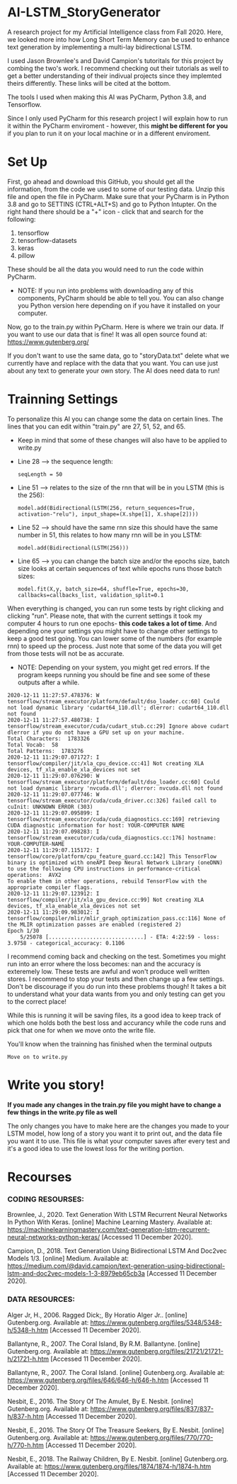# AI-LSTM_StoryGenerator

A research project for my Artificial Intelligence class from Fall 2020.  Here, we looked more into how Long Short Term Memory can be used to enhance text generation by implementing a multi-lay bidirectional LSTM.

I used Jason Brownlee's and David Campion's tutoritals for this project by combing the two's work.  I recommend checking out their tutorials as well to get a better understanding of their indivual projects since they implemted theirs differently.  These links will be cited at the bottom.
 
The tools I used when making this AI was PyCharm, Python 3.8, and Tensorflow.
 
Since I only used PyCharm for this research project I will explain how to run it within the PyCharm enviroment - however, this **might be different for you** if you plan to run it on your local machine or in a different enviroment.

# Set Up

First, go ahead and download this GitHub, you should get all the information, from the code we used to some of our testing data.  Unzip this file and open the file in PyCharm.
Make sure that your PyCharm is in Python 3.8 and go to SETTINS (CTRL+ALT+S) and go to Python Intupter. On the right hand there should be a "+" icon - click that and search for the following:
  1. tensorflow
  2. tensorflow-datasets
  3. keras
  4. pillow
  
 These should be all the data you would need to run the code within PyCharm.
   - NOTE: If you run into problems with downloading any of this components, PyCharm should be able to tell you.  You can also change you Python version here depending on if you have it installed on your computer.
  
 Now, go to the train.py within PyCharm.  Here is where we train our data.  If you want to use our data that is fine!  It was all open source found at: 
   https://www.gutenberg.org/
   
 If you don't want to use the same data, go to "storyData.txt" delete what we currently have and replace with the data that you want. You can use just about any text to generate your own story.  The AI does need data to run!
 
 # Trainning Settings
 
 To personalize this AI you can change some the data on certain lines.
 The lines that you can edit within "train.py" are 27, 51, 52, and 65.  
 
   - Keep in mind that some of these changes will also have to be applied to write.py
 
   - Line 28 --> the sequence length: 
     ```
     seqLength = 50
     ```
  
   - Line 51 --> relates to the size of the rnn that will be in you LSTM (this is the 256):
     ```
     model.add(Bidirectional(LSTM(256, return_sequences=True, activation-"relu"), input_shape=(X.shpe[1], X.shape[2])))
     ```
  
   - Line 52 --> should have the same rnn size this should have the same number in 51, this relates to how many rnn will be in you LSTM:
     ```
     model.add(Bidirectional(LSTM(256)))
     ```
  
   - Line 65 --> you can change the batch size and/or the epochs size, batch size looks at certain sequences of text while epochs runs those batch sizes:
     ```
     model.fit(X,y, batch_size=64, shuffle=True, epochs=30, callbacks=callbacks_list, validation_split=0.1
     ```
   
When everything is changed, you can run some tests by right clicking and clicking "run".  Please note, that with the current settings it took my computer 4 hours to run one epochs- **this code takes a lot of time**. And depending one your settings you might have to change other settings to keep a good test going.   You can lower some of the numbers (for example rnn) to speed up the process.  Just note that some of the data you will get from those tests will not be as accurate.

- NOTE: Depending on your system, you might get red errors.  If the program keeps running you should be fine and see some of these outputs after a while.

```
2020-12-11 11:27:57.478376: W tensorflow/stream_executor/platform/default/dso_loader.cc:60] Could not load dynamic library 'cudart64_110.dll'; dlerror: cudart64_110.dll not found
2020-12-11 11:27:57.480738: I tensorflow/stream_executor/cuda/cudart_stub.cc:29] Ignore above cudart dlerror if you do not have a GPU set up on your machine.
Total Characters:  1783326
Total Vocab:  58
Total Patterns:  1783276
2020-12-11 11:29:07.071727: I tensorflow/compiler/jit/xla_cpu_device.cc:41] Not creating XLA devices, tf_xla_enable_xla_devices not set
2020-12-11 11:29:07.076290: W tensorflow/stream_executor/platform/default/dso_loader.cc:60] Could not load dynamic library 'nvcuda.dll'; dlerror: nvcuda.dll not found
2020-12-11 11:29:07.077746: W tensorflow/stream_executor/cuda/cuda_driver.cc:326] failed call to cuInit: UNKNOWN ERROR (303)
2020-12-11 11:29:07.095899: I tensorflow/stream_executor/cuda/cuda_diagnostics.cc:169] retrieving CUDA diagnostic information for host: YOUR-COMPUTER NAME
2020-12-11 11:29:07.098283: I tensorflow/stream_executor/cuda/cuda_diagnostics.cc:176] hostname: YOUR-COMPUTER-NAME
2020-12-11 11:29:07.115172: I tensorflow/core/platform/cpu_feature_guard.cc:142] This TensorFlow binary is optimized with oneAPI Deep Neural Network Library (oneDNN) to use the following CPU instructions in performance-critical operations:  AVX2
To enable them in other operations, rebuild TensorFlow with the appropriate compiler flags.
2020-12-11 11:29:07.123912: I tensorflow/compiler/jit/xla_gpu_device.cc:99] Not creating XLA devices, tf_xla_enable_xla_devices not set
2020-12-11 11:29:09.983012: I tensorflow/compiler/mlir/mlir_graph_optimization_pass.cc:116] None of the MLIR optimization passes are enabled (registered 2)
Epoch 1/30
    5/25078 [..............................] - ETA: 4:22:59 - loss: 3.9758 - categorical_accuracy: 0.1106
```

I recommend coming back and checking on the test.  Sometimes you might run into an error where the loss becomes: nan and the accuracy is exteremely low.  These tests are awful and won't produce well written stores.  I recommend to stop your tests and then change up a few settings.  Don't be discourage if you do run into these problems though!  It takes a bit to understand what your data wants from you and only testing can get you to the correct place!

While this is running it will be saving files, its a good idea to keep track of which one holds both the best loss and accurancy while the code runs and pick that one for when we move onto the write file.

You'll know when the trainning has finished when the terminal outputs 
```
Move on to write.py
```

# Write you story!

**If you made any changes in the train.py file you might have to change a few things in the write.py file as well**

The only changes you have to make here are the changes you made to your LSTM model, how long of a story you want it to print out, and the data file you want it to use.  This file is what your computer saves after every test and it's a good idea to use the lowest loss for the writing portion.

# Recourses
### CODING RESOURSES:

Brownlee, J., 2020. Text Generation With LSTM Recurrent Neural Networks In Python With Keras. [online] Machine Learning Mastery. Available at: https://machinelearningmastery.com/text-generation-lstm-recurrent-neural-networks-python-keras/ [Accessed 11 December 2020].

Campion, D., 2018. Text Generation Using Bidirectional LSTM And Doc2vec Models 1/3. [online] Medium. Available at: https://medium.com/@david.campion/text-generation-using-bidirectional-lstm-and-doc2vec-models-1-3-8979eb65cb3a [Accessed 11 December 2020].

### DATA RESOURCES:

Alger Jr, H., 2006. Ragged Dick;, By Horatio Alger Jr.. [online] Gutenberg.org. Available at: <https://www.gutenberg.org/files/5348/5348-h/5348-h.htm> [Accessed 11 December 2020].

Ballantyne, R., 2007. The Coral Island, By R.M. Ballantyne. [online] Gutenberg.org. Available at: <https://www.gutenberg.org/files/21721/21721-h/21721-h.htm> [Accessed 11 December 2020].

Ballantyne, R., 2007. The Coral Island. [online] Gutenberg.org. Available at: <https://www.gutenberg.org/files/646/646-h/646-h.htm> [Accessed 11 December 2020].

Nesbit, E., 2016. The Story Of The Amulet, By E. Nesbit. [online] Gutenberg.org. Available at: <https://www.gutenberg.org/files/837/837-h/837-h.htm> [Accessed 11 December 2020].

Nesbit, E., 2016. The Story Of The Treasure Seekers, By E. Nesbit. [online] Gutenberg.org. Available at: <https://www.gutenberg.org/files/770/770-h/770-h.htm> [Accessed 11 December 2020].

Nesbit, E., 2018. The Railway Children, By E. Nesbit. [online] Gutenberg.org. Available at: <https://www.gutenberg.org/files/1874/1874-h/1874-h.htm> [Accessed 11 December 2020].
